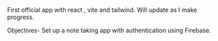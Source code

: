 First official app with react , vite and tailwind.
Will update as I make progress.

Objectives-
Set up a note taking app with authentication using Firebase.
